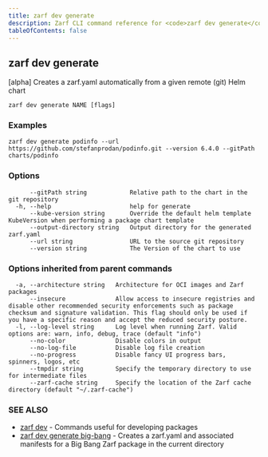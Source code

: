 ```yaml
---
title: zarf dev generate
description: Zarf CLI command reference for <code>zarf dev generate</code>.
tableOfContents: false
---
```


<!-- Page generated by Zarf; DO NOT EDIT -->

## zarf dev generate

[alpha] Creates a zarf.yaml automatically from a given remote (git) Helm chart

```
zarf dev generate NAME [flags]
```

### Examples

```
zarf dev generate podinfo --url https://github.com/stefanprodan/podinfo.git --version 6.4.0 --gitPath charts/podinfo
```

### Options

```
      --gitPath string            Relative path to the chart in the git repository
  -h, --help                      help for generate
      --kube-version string       Override the default helm template KubeVersion when performing a package chart template
      --output-directory string   Output directory for the generated zarf.yaml
      --url string                URL to the source git repository
      --version string            The Version of the chart to use
```

### Options inherited from parent commands

```
  -a, --architecture string   Architecture for OCI images and Zarf packages
      --insecure              Allow access to insecure registries and disable other recommended security enforcements such as package checksum and signature validation. This flag should only be used if you have a specific reason and accept the reduced security posture.
  -l, --log-level string      Log level when running Zarf. Valid options are: warn, info, debug, trace (default "info")
      --no-color              Disable colors in output
      --no-log-file           Disable log file creation
      --no-progress           Disable fancy UI progress bars, spinners, logos, etc
      --tmpdir string         Specify the temporary directory to use for intermediate files
      --zarf-cache string     Specify the location of the Zarf cache directory (default "~/.zarf-cache")
```

### SEE ALSO

* [zarf dev](/commands/zarf_dev/)	 - Commands useful for developing packages
* [zarf dev generate big-bang](/commands/zarf_dev_generate_big-bang/)	 - Creates a zarf.yaml and associated manifests for a Big Bang Zarf package in the current directory

